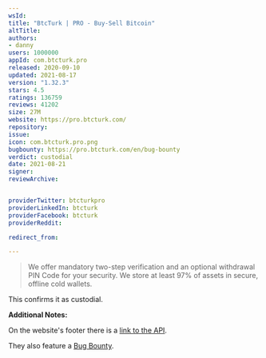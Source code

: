 ```yaml
---
wsId: 
title: "BtcTurk | PRO - Buy-Sell Bitcoin"
altTitle: 
authors:
- danny
users: 1000000
appId: com.btcturk.pro
released: 2020-09-10
updated: 2021-08-17
version: "1.32.3"
stars: 4.5
ratings: 136759
reviews: 41202
size: 27M
website: https://pro.btcturk.com/
repository: 
issue: 
icon: com.btcturk.pro.png
bugbounty: https://pro.btcturk.com/en/bug-bounty
verdict: custodial
date: 2021-08-21
signer: 
reviewArchive:


providerTwitter: btcturkpro
providerLinkedIn: btcturk
providerFacebook: btcturk
providerReddit: 

redirect_from:

---
```



> We offer mandatory two-step verification and an optional withdrawal PIN Code for your security. We store at least 97% of assets in secure, offline cold wallets.

This confirms it as custodial.

**Additional Notes:**

On the website's footer there is a [link to the API](https://docs.btcturk.com).

They also feature a [Bug Bounty](https://pro.btcturk.com/en/bug-bounty).
